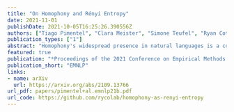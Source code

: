 ```yaml
---
title: "On Homophony and Rényi Entropy"
date: 2021-11-01
publishDate: 2021-10-05T16:25:26.390556Z
authors: ["Tiago Pimentel", "Clara Meister", "Simone Teufel", "Ryan Cotterell"]
publication_types: ["1"]
abstract: "Homophony's widespread presence in natural languages is a controversial topic. Recent theories of language optimality have tried to justify its prevalence, despite its negative effects on cognitive processing time; e.g., Piantadosi et al. (2012) argued homophony enables the reuse of efficient wordforms and is thus beneficial for languages. This hypothesis has recently been challenged by Trott and Bergen (2020), who posit that good wordforms are more often homophonous simply because they are more phonotactically probable. In this paper, we join in on the debate. We first propose a new information-theoretic quantification of a language's homophony: the sample Rényi entropy. Then, we use this quantification to revisit Trott and Bergen's claims. While their point is theoretically sound, a specific methodological issue in their experiments raises doubts about their results. After addressing this issue, we find no clear pressure either towards or against homophony -- a much more nuanced result than either Piantadosi et al.'s or Trott and Bergen's findings."
featured: true
publication: "*Proceedings of the 2021 Conference on Empirical Methods in Natural Language Processing*"
publication_short: "EMNLP"
links:
- name: arXiv
  url: https://arxiv.org/abs/2109.13766
url_pdf: papers/pimentel+al.emnlp21b.pdf
url_code: https://github.com/rycolab/homophony-as-renyi-entropy
---
```


